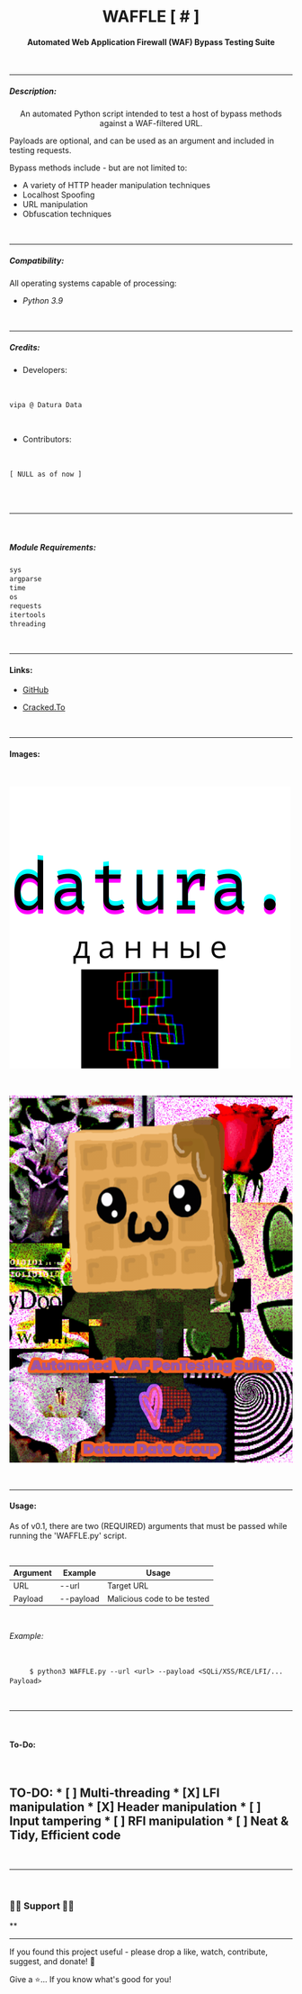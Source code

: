 <h1 align="center"> WAFFLE [ # ] </h1>
<h4 align="center">
Automated Web Application Firewall (WAF) Bypass Testing Suite
</h4>
<br>

***

<h5>
<b>Description:</b>
</h5>
<p align="center">
An automated Python script intended to
test a host of bypass methods against a WAF-filtered URL.

Payloads are optional, and can be used as an argument and included in testing requests.

Bypass methods include - but are not limited to:

- A variety of HTTP header manipulation techniques
- Localhost Spoofing
- URL manipulation
- Obfuscation techniques
</p>

<br>

***

<h5>
<b>Compatibility:</b>
</h5>

<p>
All operating systems capable of processing:

- <i>Python 3.9</i>
</p>

<br>

***

<h5>
<b>Credits:</b>
</h5>
 
* Developers:

<br>

```
vipa @ Datura Data
```
<br>

* Contributors:

<br>

```
[ NULL as of now ]
```

<br>
<br>

***

<br>
<h5>Module Requirements:</h5>

```
sys
argparse
time
os
requests
itertools
threading
```
<br>

***

<h4>Links:</h4>


- [GitHub](https://github.com/Rohit19060/<project-name> "<project-name> Repo")

- [Cracked.To](https://cracked.to/Datura_Data)

<br>

***

<h4>Images:</h4>

<br>

![Datura Logo](/lib/img/datura.png)

<br>

![WAFFLE.py](/lib/img/waffle-logo.gif)

<br>

***

<h4>Usage:</h4>

<p>
As of v0.1, there are two (REQUIRED) arguments
that must be passed while running the 'WAFFLE.py' script.
</p>

<br>

|Argument|Example|Usage|
|------|------------------------|---------------------------|
URL|--url <url-here>|Target URL|
Payload|--payload <payload-here>|Malicious code to be tested|

<br>

<p>
<i>Example:</i>
</p>

<br>

`     $ python3 WAFFLE.py --url <url> --payload <SQLi/XSS/RCE/LFI/... Payload>`

<br>
 
***
 
<br>

<h4>
To-Do:
</h4>
 <br>
 <h2>
 TO-DO:
  * [ ] Multi-threading
  * [X] LFI manipulation
  * [X] Header manipulation
  * [ ] Input tampering
  * [ ] RFI manipulation
  * [ ] Neat & Tidy, Efficient code
  
</h2>

<br>
 
***
 
 <br>


<h3> 🍆🤝 Support  🤝🍆 </h3>**

***

If you found this project useful - please drop a like, watch, contribute, suggest, and donate! 🍄

Give a ⭐️... If you know what's good for you!
